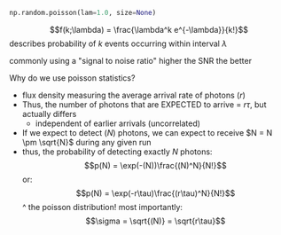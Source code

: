 ```python
np.random.poisson(lam=1.0, size=None)
```
$$f(k;\lambda) = \frac{\lambda^k e^{-\lambda}}{k!}$$
describes probability of $k$ events occurring within interval $\lambda$ 

commonly using a "signal to noise ratio"
higher the SNR the better

Why do we use poisson statistics?
- flux density measuring the average arrival rate of photons ($r$)
- Thus, the number of photons that are EXPECTED to arrive = $r\tau$, but actually differs
	- independent of earlier arrivals (uncorrelated)
- If we expect to detect ($N$) photons, we can expect to receive $N = N \pm \sqrt{N}$ during any given run
- thus, the probability of detecting exactly $N$ photons:
$$p(N) = \exp(-(N))\frac{(N)^N}{N!}$$
or:
$$p(N) = \exp(-r\tau)\frac{(r\tau)^N}{N!}$$
^ the poisson distribution!
most importantly:
$$\sigma = \sqrt{(N)} = \sqrt{r\tau}$$
